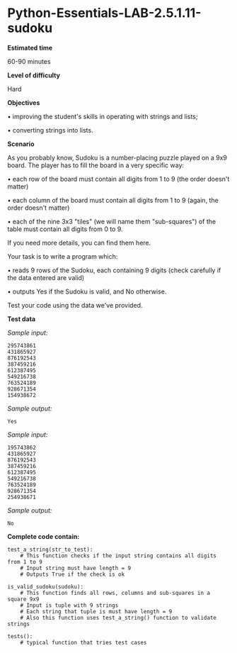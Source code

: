 # Python-Essentials-LAB-2.5.1.11-sudoku

**Estimated time**

60-90 minutes

**Level of difficulty**

Hard

**Objectives**

•	improving the student's skills in operating with strings and lists;

•	converting strings into lists.

**Scenario**

As you probably know, Sudoku is a number-placing puzzle played on a 9x9 board. The player has to fill the board in a very specific way:

•	each row of the board must contain all digits from 1 to 9 (the order doesn't matter)

•	each column of the board must contain all digits from 1 to 9 (again, the order doesn't matter)

•	each of the nine 3x3 "tiles" (we will name them "sub-squares") of the table must contain all digits from 0 to 9.

If you need more details, you can find them here.

Your task is to write a program which:

•	reads 9 rows of the Sudoku, each containing 9 digits (check carefully if the data entered are valid)

•	outputs Yes if the Sudoku is valid, and No otherwise.

Test your code using the data we've provided.

**Test data**

*Sample input:*
```
295743861
431865927
876192543
387459216
612387495
549216738
763524189
928671354
154938672
```
*Sample output:*
```
Yes
```
*Sample input:*
```
195743862
431865927
876192543
387459216
612387495
549216738
763524189
928671354
254938671
```
*Sample output:*
```
No
```

**Complete code contain:**

```
test_a_string(str_to_test):
    # This function checks if the input string contains all digits from 1 to 9
    # Input string must have length = 9
    # Outputs True if the check is ok

is_valid_sudoku(sudoku):
    # This function finds all rows, columns and sub-squares in a square 9x9
    # Input is tuple with 9 strings
    # Each string that tuple is must have length = 9
    # Also this function uses test_a_string() function to validate strings

tests():
    # typical function that tries test cases

```
